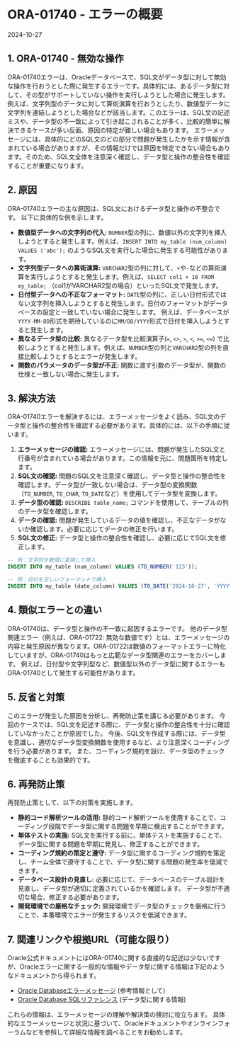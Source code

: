 # ORA-01740 - エラーの概要
2024-10-27

## 1. ORA-01740 - 無効な操作

ORA-01740エラーは、Oracleデータベースで、SQL文がデータ型に対して無効な操作を行おうとした際に発生するエラーです。具体的には、あるデータ型に対して、その型がサポートしていない操作を実行しようとした場合に発生します。例えば、文字列型のデータに対して算術演算を行おうとしたり、数値型データに文字列を連結しようとした場合などが該当します。このエラーは、SQL文の記述ミスや、データ型の不一致によって引き起こされることが多く、比較的簡単に解決できるケースが多い反面、原因の特定が難しい場合もあります。  エラーメッセージには、具体的にどのSQL文のどの部分で問題が発生したかを示す情報が含まれている場合がありますが、その情報だけでは原因を特定できない場合もあります。そのため、SQL文全体を注意深く確認し、データ型と操作の整合性を確認することが重要になります。


## 2. 原因

ORA-01740エラーの主な原因は、SQL文におけるデータ型と操作の不整合です。  以下に具体的な例を示します。

* **数値型データへの文字列の代入:** `NUMBER`型の列に、数値以外の文字列を挿入しようとすると発生します。例えば、`INSERT INTO my_table (num_column) VALUES ('abc');` のようなSQL文を実行した場合に発生する可能性があります。
* **文字列型データへの算術演算:** `VARCHAR2`型の列に対して、`+`や`-`などの算術演算を実行しようとすると発生します。例えば、`SELECT col1 + 10 FROM my_table;` （col1がVARCHAR2型の場合）といったSQL文で発生します。
* **日付型データへの不正なフォーマット:** `DATE`型の列に、正しい日付形式ではない文字列を挿入しようとすると発生します。日付のフォーマットがデータベースの設定と一致していない場合に発生します。  例えば、データベースが`YYYY-MM-DD`形式を期待しているのに`MM/DD/YYYY`形式で日付を挿入しようとすると発生します。
* **異なるデータ型の比較:** 異なるデータ型を比較演算子(`=`, `<>`, `>`, `<`, `>=`, `<=`) で比較しようとすると発生します。例えば、`NUMBER`型の列と`VARCHAR2`型の列を直接比較しようとするとエラーが発生します。
* **関数のパラメータのデータ型が不正:** 関数に渡す引数のデータ型が、関数の仕様と一致しない場合に発生します。


## 3. 解決方法

ORA-01740エラーを解決するには、エラーメッセージをよく読み、SQL文のデータ型と操作の整合性を確認する必要があります。具体的には、以下の手順に従います。

1. **エラーメッセージの確認:** エラーメッセージには、問題が発生したSQL文と行番号が含まれている場合があります。この情報を元に、問題箇所を特定します。
2. **SQL文の確認:** 問題のSQL文を注意深く確認し、データ型と操作の整合性を確認します。データ型が一致しない場合は、データ型の変換関数（`TO_NUMBER`, `TO_CHAR`, `TO_DATE`など）を使用してデータ型を変換します。
3. **データ型の確認:**  `DESCRIBE table_name;` コマンドを使用して、テーブルの列のデータ型を確認します。
4. **データの確認:** 問題が発生しているデータの値を確認し、不正なデータがないか確認します。必要に応じてデータの修正を行います。
5. **SQL文の修正:** データ型と操作の整合性を確認し、必要に応じてSQL文を修正します。


```sql
-- 例：文字列を数値に変換して挿入
INSERT INTO my_table (num_column) VALUES (TO_NUMBER('123'));

-- 例：日付を正しいフォーマットで挿入
INSERT INTO my_table (date_column) VALUES (TO_DATE('2024-10-27', 'YYYY-MM-DD'));
```


## 4. 類似エラーとの違い

ORA-01740は、データ型と操作の不一致に起因するエラーです。  他のデータ型関連エラー（例えば、ORA-01722: 無効な数値です）とは、エラーメッセージの内容と発生原因が異なります。ORA-01722は数値のフォーマットエラーに特化していますが、ORA-01740はもっと広範なデータ型関連のエラーをカバーします。  例えば、日付型や文字列型など、数値型以外のデータ型に関するエラーもORA-01740として発生する可能性があります。


## 5. 反省と対策

このエラーが発生した原因を分析し、再発防止策を講じる必要があります。  今回のケースでは、SQL文を記述する際に、データ型と操作の整合性を十分に確認していなかったことが原因でした。  今後、SQL文を作成する際には、データ型を意識し、適切なデータ型変換関数を使用するなど、より注意深くコーディングを行う必要があります。  また、コーディング規約を設け、データ型のチェックを徹底することも効果的です。


## 6. 再発防止策

再発防止策として、以下の対策を実施します。

* **静的コード解析ツールの活用:** 静的コード解析ツールを使用することで、コーディング段階でデータ型に関する問題を早期に検出することができます。
* **単体テストの実施:**  SQL文を実行する前に、単体テストを実施することで、データ型に関する問題を早期に発見し、修正することができます。
* **コーディング規約の策定と遵守:**  データ型に関するコーディング規約を策定し、チーム全体で遵守することで、データ型に関する問題の発生率を低減できます。
* **データベース設計の見直し:**  必要に応じて、データベースのテーブル設計を見直し、データ型が適切に定義されているかを確認します。  データ型が不適切な場合、修正する必要があります。
* **開発環境での厳格なチェック:** 開発環境でデータ型のチェックを厳格に行うことで、本番環境でエラーが発生するリスクを低減できます。


## 7. 関連リンクや根拠URL（可能な限り）

Oracle公式ドキュメントにはORA-01740に関する直接的な記述は少ないですが、Oracleエラーに関する一般的な情報やデータ型に関する情報は下記のようなドキュメントから得られます。

* [Oracle Databaseエラーメッセージ](https://docs.oracle.com/cd/B19306_01/server.102/b14200/errcodes.htm)  (参考情報として)
* [Oracle Database SQLリファレンス](https://docs.oracle.com/en/database/oracle/oracle-database/19/sqlrf/index.html) (データ型に関する情報)


これらの情報は、エラーメッセージの理解や解決策の検討に役立ちます。  具体的なエラーメッセージと状況に基づいて、Oracleドキュメントやオンラインフォーラムなどを参照して詳細な情報を調べることをお勧めします。
